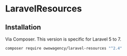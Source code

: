 # LaravelResources

## Installation

Via Composer. This version is specific for Laravel 5 to 7.

``` bash
composer require owowagency/laravel-resources "^2.4"
```
